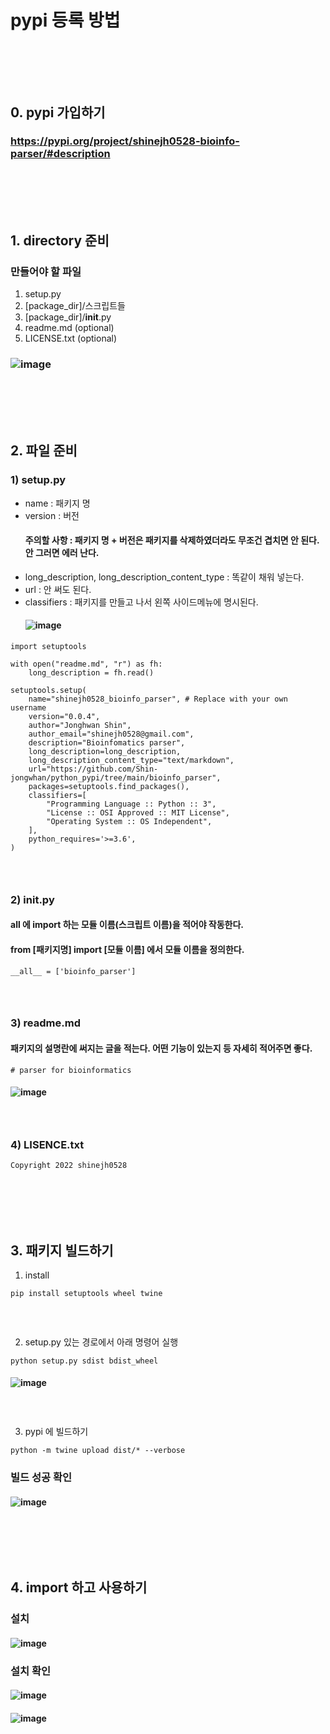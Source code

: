 # pypi 등록 방법
### <br/><br/><br/>

## 0. pypi 가입하기
### https://pypi.org/project/shinejh0528-bioinfo-parser/#description
### <br/><br/><br/>

## 1. directory 준비
### 만들어야 할 파일
1. setup.py
2. \[package_dir\]/스크립트들
3. \[package_dir\]/__init__.py
4. readme.md (optional)
5. LICENSE.txt (optional)
### ![image](https://user-images.githubusercontent.com/62974484/208827509-e4074274-254f-4161-ad35-b2e46fb02231.png)
### <br/><br/><br/>

## 2. 파일 준비
### 1) setup.py
- name : 패키지 명
- version : 버전
  #### 주의할 사항 : 패키지 명 + 버전은 패키지를 삭제하였더라도 무조건 겹치면 안 된다. 안 그러면 에러 난다.
- long_description, long_description_content_type : 똑같이 채워 넣는다.
- url : 안 써도 된다.
- classifiers : 패키지를 만들고 나서 왼쪽 사이드메뉴에 명시된다.
  #### ![image](https://user-images.githubusercontent.com/62974484/208828129-290f09e7-b75a-495f-82e6-1550ed153efd.png)
```
import setuptools

with open("readme.md", "r") as fh:
    long_description = fh.read()

setuptools.setup(
    name="shinejh0528_bioinfo_parser", # Replace with your own username
    version="0.0.4",
    author="Jonghwan Shin",
    author_email="shinejh0528@gmail.com",
    description="Bioinfomatics parser",
    long_description=long_description,
    long_description_content_type="text/markdown",
    url="https://github.com/Shin-jongwhan/python_pypi/tree/main/bioinfo_parser",
    packages=setuptools.find_packages(),
    classifiers=[
        "Programming Language :: Python :: 3",
        "License :: OSI Approved :: MIT License",
        "Operating System :: OS Independent",
    ],
    python_requires='>=3.6',
)
```
### <br/>

### 2) __init__.py
#### __all__ 에 import 하는 모듈 이름(스크립트 이름)을 적어야 작동한다.
#### from \[패키지명\] import \[모듈 이름\] 에서 모듈 이름을 정의한다.
```
__all__ = ['bioinfo_parser']
```
### <br/>

### 3) readme.md
#### 패키지의 설명란에 써지는 글을 적는다. 어떤 기능이 있는지 등 자세히 적어주면 좋다.
```
# parser for bioinformatics
```
#### ![image](https://user-images.githubusercontent.com/62974484/208829229-811ac052-246b-4c2c-9928-4b9fc3c4e72b.png)
### <br/>

### 4) LISENCE.txt
```
Copyright 2022 shinejh0528
```
### <br/><br/><br/>

## 3. 패키지 빌드하기
1. install
```
pip install setuptools wheel twine
```
### <br/>

2. setup.py 있는 경로에서 아래 명령어 실행
```
python setup.py sdist bdist_wheel
```
#### ![image](https://user-images.githubusercontent.com/62974484/208829826-98ffac7a-bffd-4860-ac39-ec6fc59c7d40.png)
### <br/>

3. pypi 에 빌드하기
```
python -m twine upload dist/* --verbose
```
### 빌드 성공 확인
#### ![image](https://user-images.githubusercontent.com/62974484/208829920-f5d0d270-177d-42c6-bd11-24962108eb76.png)
### <br/><br/><br/>

## 4. import 하고 사용하기
### 설치
#### ![image](https://user-images.githubusercontent.com/62974484/208827295-b6082ee3-87c2-4dea-b1d6-4cfef8724fda.png)
### 설치 확인
#### ![image](https://user-images.githubusercontent.com/62974484/208827222-2320c552-3065-412f-a5cd-ca2b29bbebcf.png)
#### ![image](https://user-images.githubusercontent.com/62974484/208827327-2330e867-3998-48f3-881a-c775137fc45e.png)
### <br/><br/><br/>
